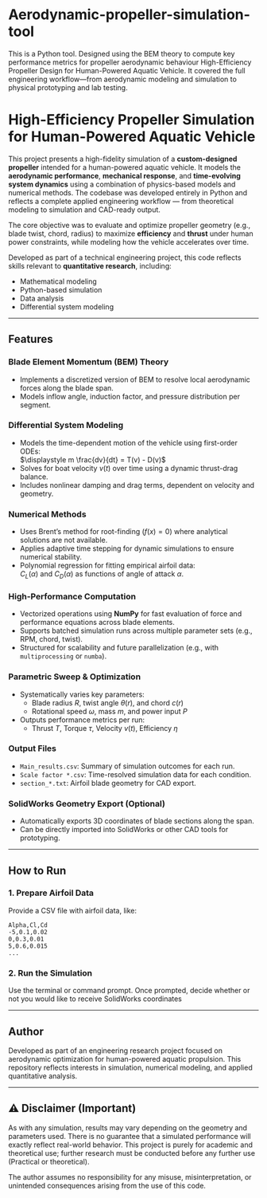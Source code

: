 # Aerodynamic-propeller-simulation-tool
This is a Python tool. Designed using the BEM theory to compute key performance metrics for propeller aerodynamic behaviour
High-Efficiency Propeller Design for Human-Powered Aquatic Vehicle. It covered the full engineering workflow—from aerodynamic modeling and simulation to physical prototyping and lab testing. 

#  High-Efficiency Propeller Simulation for Human-Powered Aquatic Vehicle
This project presents a high-fidelity simulation of a **custom-designed propeller** intended for a human-powered aquatic vehicle. It models the **aerodynamic performance**, **mechanical response**, and **time-evolving system dynamics** using a combination of physics-based models and numerical methods. The codebase was developed entirely in Python and reflects a complete applied engineering workflow — from theoretical modeling to simulation and CAD-ready output.

The core objective was to evaluate and optimize propeller geometry (e.g., blade twist, chord, radius) to maximize **efficiency** and **thrust** under human power constraints, while modeling how the vehicle accelerates over time.


Developed as part of a technical engineering project, this code reflects skills relevant to **quantitative research**, including:
- Mathematical modeling
- Python-based simulation
- Data analysis
- Differential system modeling

---

## Features

###  Blade Element Momentum (BEM) Theory
- Implements a discretized version of BEM to resolve local aerodynamic forces along the blade span.
- Models inflow angle, induction factor, and pressure distribution per segment.

### Differential System Modeling
- Models the time-dependent motion of the vehicle using first-order ODEs:  
  $\displaystyle m \frac{dv}{dt} = T(v) - D(v)$
- Solves for boat velocity $v(t)$ over time using a dynamic thrust-drag balance.
- Includes nonlinear damping and drag terms, dependent on velocity and geometry.

### Numerical Methods
- Uses Brent’s method for root-finding ($f(x) = 0$) where analytical solutions are not available.
- Applies adaptive time stepping for dynamic simulations to ensure numerical stability.
- Polynomial regression for fitting empirical airfoil data:  
  $C_L(\alpha)$ and $C_D(\alpha)$ as functions of angle of attack $\alpha$.

### High-Performance Computation
- Vectorized operations using **NumPy** for fast evaluation of force and performance equations across blade elements.
- Supports batched simulation runs across multiple parameter sets (e.g., RPM, chord, twist).
- Structured for scalability and future parallelization (e.g., with `multiprocessing` or `numba`).

### Parametric Sweep & Optimization
- Systematically varies key parameters:
  - Blade radius $R$, twist angle $\theta(r)$, and chord $c(r)$
  - Rotational speed $\omega$, mass $m$, and power input $P$
- Outputs performance metrics per run:
  - Thrust $T$, Torque $\tau$, Velocity $v(t)$, Efficiency $\eta$

### Output Files
- `Main_results.csv`: Summary of simulation outcomes for each run.
- `Scale factor *.csv`: Time-resolved simulation data for each condition.
- `section_*.txt`: Airfoil blade geometry for CAD export.

### SolidWorks Geometry Export (Optional)
- Automatically exports 3D coordinates of blade sections along the span.
- Can be directly imported into SolidWorks or other CAD tools for prototyping.
---

##  How to Run

### 1. Prepare Airfoil Data
Provide a CSV file with airfoil data, like:

```csv
Alpha,Cl,Cd
-5,0.1,0.02
0,0.3,0.01
5,0.6,0.015
...
```

### 2. Run the Simulation 
Use the terminal or command prompt. Once prompted, decide whether or not you would like to receive SolidWorks coordinates 

---
## Author
Developed as part of an engineering research project focused on aerodynamic optimization for human-powered aquatic propulsion. This repository reflects interests in simulation, numerical modeling, and applied quantitative analysis. 

---

## **⚠️ Disclaimer (Important)**

As with any simulation, results may vary depending on the geometry and parameters used. There is no guarantee that a simulated performance will exactly reflect real-world behavior. This project is purely for academic and theoretical use; further research must be conducted before any further use (Practical or theoretical). 

The author assumes no responsibility for any misuse, misinterpretation, or unintended consequences arising from the use of this code.
